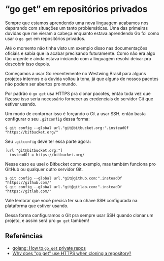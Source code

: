 # “go get” em repositórios privados

Sempre que estamos aprendendo uma nova linguagem acabamos nos deparando com situações um tanto problemáticas. Uma das primeiras duvidas que me vieram a cabeça enquanto estava aprendendo Go foi como usar o `go get` em repositórios privados.

Até o momento não tinha visto um exemplo disso nas documentações oficiais e sabia que ia acabar precisando futuramente. Como não era algo tão urgente e ainda estava iniciando com a linguagem resolvi deixar pra descobrir isso depois.

Começamos a usar Go recentemente no Westwing Brasil para alguns projetos internos e a duvida voltou à tona, já que alguns de nossos pacotes não podem ser abertos pro mundo.

Por padrão o `go get` usa HTTPS pra clonar pacotes, então toda vez que fizesse isso seria necessário fornecer as credenciais do servidor Git que estiver usando.

Um modo de contornar isso é forçando o Git a usar SSH, então basta configurar o seu `.gitconfig` dessa forma:
```
$ git config --global url."git@bitbucket.org:".insteadOf "https://bitbucket.org/"
```

Seu `.gitconfig` deve ter essa parte agora:
```
[url "git@bitbucket.org:"]
  insteadOf = https://bitbucket.org/
```

Nesse caso eu usei o Bitbucket como exemplo, mas também funciona pro GitHub ou qualquer outro servidor Git.
```
$ git config --global url."git@github.com:".insteadOf "https://github.com/"
$ git config --global url."git@gitlab.com:".insteadOf "https://gitlab.com/"
```

Vale lembrar que você precisa ter sua chave SSH configurada na plataforma que estiver usando.

Dessa forma configuramos o Git pra sempre usar SSH quando clonar um projeto, e assim será pro `go get` também!

## Referências
  * [golang: How to `go get` private repos](https://michaelheap.com/golang-how-to-go-get-private-repos/)
  * [Why does "go get" use HTTPS when cloning a repository?](https://golang.org/doc/faq#git_https)

